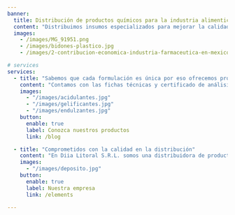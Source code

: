 ```yaml
---
banner:
  title: Distribución de productos químicos para la industria alimenticia y farmacéutica
  content: "Distribuimos insumos especializados para mejorar la calidad en la fabricación de productos alimenticios y sanitarios."
  images:
    - /images/MG_91951.png
    - /images/bidones-plastico.jpg
    - /images/2-contribucion-economica-industria-farmaceutica-en-mexico-1024x463.png

# services
services:
  - title: "Sabemos que cada formulación es única por eso ofrecemos productos de alta calidad"
    content: "Contamos con las fichas técnicas y certificado de análisis de lote (COA). Los productos son libre de alergénicos y contamos con los certificados Kosher, Halal."
    images:
      - "/images/acidulantes.jpg"
      - "/images/gelificantes.jpg"
      - "/images/endulzantes.jpg"
    button:
      enable: true
      label: Conozca nuestros productos
      link: /blog

  - title: "Comprometidos con la calidad en la distribución"
    content: "En Diia Litoral S.R.L. somos una distribuidora de productos químicos con más de 15 años de experiencia. Fundada en 2006, hemos evolucionado para convertirnos en socios estratégicos de diversas industrias, alimentaria, farmacéutica y cosmética. Colaboramos en la competitividad empresarial, proveyendo insumos de alta calidad"
    images: 
      - "/images/deposito.jpg"
    button:
      enable: true
      label: Nuestra empresa
      link: /elements

---
```

